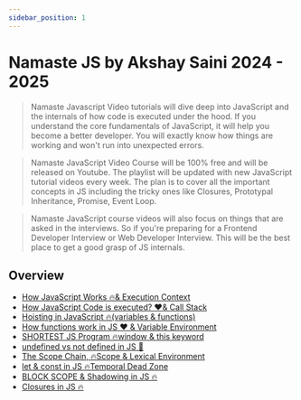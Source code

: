 ```yaml
---
sidebar_position: 1
---
```


# Namaste JS by Akshay Saini 2024 - 2025

> Namaste Javascript Video tutorials will dive deep into JavaScript and the internals of how code is executed under the hood. If you understand the core fundamentals of JavaScript, it will help you become a better developer. You will exactly know how things are working and won't run into unexpected errors.

> Namaste JavaScript Video Course will be 100% free and will be released on Youtube. The playlist will be updated with new JavaScript tutorial videos every week. The plan is to cover all the important concepts in JS including the tricky ones like Closures, Prototypal Inheritance, Promise, Event Loop.

> Namaste JavaScript course videos will also focus on things that are asked in the interviews. So if you're preparing for a Frontend Developer Interview or Web Developer Interview. This will be the best place to get a good grasp of JS internals.

## Overview

- [How JavaScript Works 🔥& Execution Context](./readerDoc/E1-executionContext.md)
- [How JavaScript Code is executed? ❤️& Call Stack](./readerDoc/E2-jsExecutes&CallStack.md)
- [Hoisting in JavaScript 🔥(variables & functions)](./readerDoc/E3-jsHoisting.md)
- [How functions work in JS ❤️ & Variable Environment](./readerDoc/E4-jsFunctions.md)
- [SHORTEST JS Program 🔥window & this keyword](./readerDoc/E5-jsWindow&this.md)
- [undefined vs not defined in JS 🤔](./readerDoc/E6-undefinedvsnotdefined.md)
- [The Scope Chain, 🔥Scope & Lexical Environment](./readerDoc/E7-jsScopeChain.md)
- [let & const in JS 🔥Temporal Dead Zone](./readerDoc/E8-jsLetandConst.md)
- [BLOCK SCOPE & Shadowing in JS 🔥](./readerDoc/E9-jsBlockScope&shadow.md)
- [Closures in JS 🔥](./readerDoc/E10-jsClosures.md)
